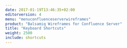 ```yaml
---
date: 2017-01-19T13:46:35+02:00
editorversion: 4
menu: "menuconfluenceserverwireframes"
product: "Balsamiq Wireframes for Confluence Server"
title: "Keyboard Shortcuts"
weight: 2500
include: shortcuts
---
```

